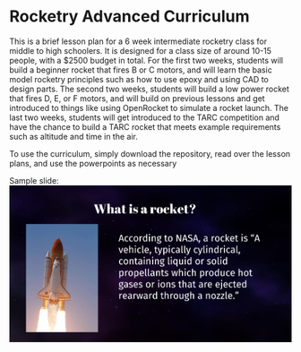 # Rocketry Advanced Curriculum

This is a brief lesson plan for a 6 week intermediate rocketry class for middle to high schoolers. It is designed for a class size of around 10-15 people, with a $2500 budget in total. For the first two weeks, students will build a beginner rocket that fires B or C motors, and will learn the basic model rocketry principles such as how to use epoxy and using CAD to design parts. The second two weeks, students will build a low power rocket that fires D, E, or F motors, and will build on previous lessons and get introduced to things like using OpenRocket to simulate a rocket launch. The last two weeks, students will get introduced to the TARC competition and have the chance to build a TARC rocket that meets example requirements such as altitude and time in the air. 

To use the curriculum, simply download the repository, read over the lesson plans, and use the powerpoints as necessary

Sample slide:
![](https://github.com/usedgenes/Rocketry-Advanced-Curriculum/blob/main/Sample%20Slide.png)
